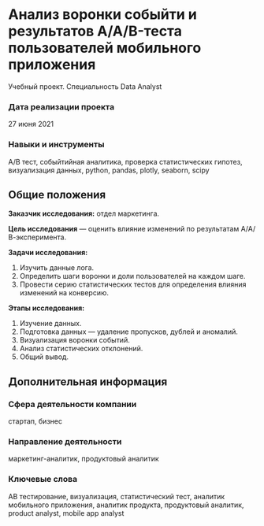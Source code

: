 # Анализ воронки собыйти и результатов A/A/B-теста пользователей мобильного приложения
Учебный проект. Специальность Data Analyst

### Дата реализации проекта

27 июня 2021

### Навыки и инструменты

A/B тест, собыйтийная аналитика, проверка статистических гипотез, визуализация данных, python, pandas, plotly, seaborn, scipy

## Общие положения

**Заказчик исследования:** отдел маркетинга.

**Цель исследования** — оценить влияние изменений по результатам А/А/В-эксперимента.

**Задачи исследования:**

1. Изучить данные лога.
2. Определить шаги воронки и доли пользователей на каждом шаге.
3. Провести серию статистических тестов для определения влияния изменений на конверсию.

**Этапы исследования:**

1. Изучение данных.
2. Подготовка данных — удаление пропусков, дублей и аномалий.
3. Визуализация воронки событий.
4. Анализ статистических отклонений.
5. Общий вывод.

## Дополнительная информация

### Сфера деятельности компании

стартап, бизнес

### Направление деятельности

маркетинг-аналитик, продуктовый аналитик

### Ключевые слова

AB тестирование, визуализация, статистический тест, аналитик мобильного приложения, аналитик продукта, продуктовый аналитик, product analyst, mobile app analyst